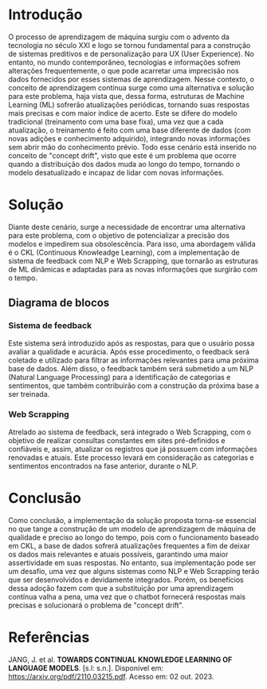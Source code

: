 # Introdução
O processo de aprendizagem de máquina surgiu com o advento da tecnologia no século XXI e logo se tornou fundamental para a construção de sistemas preditivos e de personalização para UX (User Experience). No entanto, no mundo contemporâneo, tecnologias e informações sofrem alterações frequentemente, o que pode acarretar uma imprecisão nos dados fornecidos por esses sistemas de aprendizagem. Nesse contexto, o conceito de aprendizagem contínua surge como uma alternativa e solução para este problema, haja vista que, dessa forma, estruturas de Machine Learning (ML) sofrerão atualizações periódicas, tornando suas respostas mais precisas e com maior índice de acerto. Este se difere do modelo tradicional (treinamento com uma base fixa), uma vez que a cada atualização, o treinamento é feito com uma base diferente de dados (com novas adições e conhecimento adquirido), integrando novas informações sem abrir mão do conhecimento prévio. Todo esse cenário está inserido no conceito de "concept drift", visto que este é um problema que ocorre quando a distribuição dos dados muda ao longo do tempo, tornando o modelo desatualizado e incapaz de lidar com novas informações. 

# Solução 
Diante deste cenário, surge a necessidade de encontrar uma alternativa para este problema, com o objetivo de potencializar a precisão dos modelos e impedirem sua obsolescência. Para isso, uma abordagem válida é o CKL (Continuous Knowleadge Learning), com a implementação de sistema de feedback com NLP e Web Scrapping, que tornarão as estruturas de ML dinâmicas e adaptadas para as novas informações que surgirão com o tempo.

## Diagrama de blocos

### Sistema de feedback
Este sistema será introduzido após as respostas, para que o usuário possa avaliar a qualidade e acurácia. Após esse procedimento, o feedback será coletado e utilizado para filtrar as informações relevantes para uma próxima base de dados. Além disso, o feedback também será submetido a um NLP (Natural Language Processing) para a identificação de categorias e sentimentos, que também contribuirão com a construção da próxima base a ser treinada.

### Web Scrapping
Atrelado ao sistema de feedback, será integrado o Web Scrapping, com o objetivo de realizar consultas constantes em sites pré-definidos e confiáveis e, assim, atualizar os registros que já possuem com informações renovadas e atuais. Este processo levará em consideração as categorias e sentimentos encontrados na fase anterior, durante o NLP.

# Conclusão
Como conclusão, a implementação da solução proposta torna-se essencial no que tange a construção de um modelo de aprendizagem de máquina de qualidade e preciso ao longo do tempo, pois com o funcionamento baseado em CKL, a base de dados sofrerá atualizações frequentes a fim de deixar os dados mais relevantes e atuais possíveis, garantindo uma maior assertividade em suas respostas. No entanto, sua implementação pode ser um desafio, uma vez que alguns sistemas como NLP e Web Scrapping terão que ser desenvolvidos e devidamente integrados. Porém, os benefícios dessa adoção fazem com que a substituição por uma aprendizagem contínua valha a pena, uma vez que o chatbot fornecerá respostas mais precisas e solucionará o problema de "concept drift".

# Referências

JANG, J. et al. **TOWARDS CONTINUAL KNOWLEDGE LEARNING OF LANGUAGE MODELS**. [s.l: s.n.]. Disponível em: <https://arxiv.org/pdf/2110.03215.pdf>. Acesso em: 02 out. 2023.
